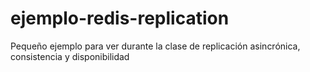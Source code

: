 # ejemplo-redis-replication
Pequeño ejemplo para ver durante la clase de replicación asincrónica, consistencia y disponibilidad
